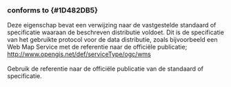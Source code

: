 ### conforms to {#1D482DB5}
Deze eigenschap bevat een verwijzing naar de vastgestelde standaard of specificatie waaraan de beschreven distributie voldoet. Dit is de specificatie van het gebruikte protocol voor de data distributie, zoals bijvoorbeeld een Web Map Service met de referentie naar de officiële publicatie; <a href='http://www.opengis.net/def/serviceType/ogc/wms' target='_blank'>http://www.opengis.net/def/serviceType/ogc/wms</a>
<br/>
<br/>
Gebruik de referentie naar de officiële publicatie van de standaard of specificatie.
